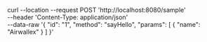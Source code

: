 curl --location --request POST 'http://localhost:8080/sample' \
--header 'Content-Type: application/json' \
--data-raw '{
    "id": "1",
    "method": "sayHello",
    "params": [
        {
            "name": "Airwallex"
        }
    ]
}'
